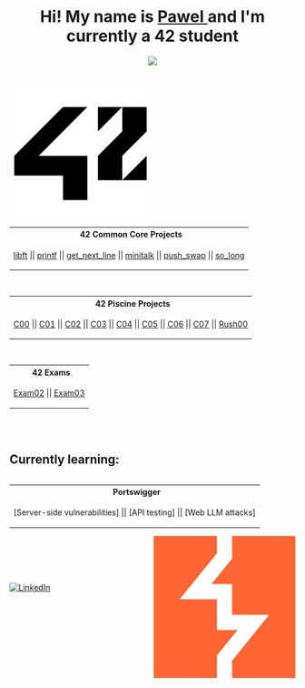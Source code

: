 <h1 align="center">
  Hi! My name is 
  <a href="https://linkedin.com/in/pawel-przybyla-52296431a">
    Pawel
  <a/>
and I'm currently a 42 student
</h1>
<p align="center">
    <img src="https://skillicons.dev/icons?i=c,html,css,js,docker,debian,github,git,linux,windows"/>
</p>
<br>
<a href="https://www.42heilbronn.de/en/?_gl=1*138a8s*_up*MQ..&gclid=Cj0KCQjww5u2BhDeARIsALBuLnPIqIUVFLC692elBFgjtKE8jnV5W0YhCH9zJADNEJ-jPBlSYaDuDLAaAlXKEALw_wcB">
  <img align="left" src="https://github.com/paprzyby/paprzyby/blob/main/42_Logo.png"
        width="250" 
       height="250" />
</a>
<table align="center">
<tr>
<th align="center"> &nbsp; 42 Common Core Projects</th>
</tr>
<tr>
<td>

[libft](https://github.com/paprzyby/libft) || [printf](https://github.com/paprzyby/ft_printf) || [get_next_line](https://github.com/paprzyby/get_next_line)
|| [minitalk](https://github.com/paprzyby/minitalk) || [push_swap](https://github.com/paprzyby/push_swap) || [so_long](https://github.com/paprzyby/so_long)

</td>
</tr> </table>
<br>
<table align="center">
<tr>
<th align="center""> &nbsp; 42 Piscine Projects</th>
</tr>
<tr>
<td>

[C00](https://github.com/paprzyby/42-Piscine/tree/main/C00) || [C01](https://github.com/paprzyby/42-Piscine/tree/main/C01) || [C02](https://github.com/paprzyby/42-Piscine/tree/main/C02)
|| [C03](https://github.com/paprzyby/42-Piscine/tree/main/C03) || [C04](https://github.com/paprzyby/42-Piscine/tree/main/C04) || [C05](https://github.com/paprzyby/42-Piscine/tree/main/C05)
|| [C06](https://github.com/paprzyby/42-Piscine/tree/main/C06) || [C07](https://github.com/paprzyby/42-Piscine/tree/main/C07) || [Rush00](https://github.com/paprzyby/Rush00)

</td> </tr> </table>
<br>
<table align="center">
<tr>
<th align="center""> &nbsp; 42 Exams</th>
</tr>
<tr>
<td>

[Exam02](https://github.com/paprzyby/Exam02) || [Exam03](https://github.com/paprzyby/Exam03)

</td> </tr> </table>
<br>
<br>
<h2>
  Currently learning:
</h2>
<table align="left">
<tr>
<th align="center""> &nbsp; Portswigger</th>
</tr>
<tr>
<td>

[Server-side vulnerabilities] || [API testing] || [Web LLM attacks]

</td> </tr> </table>
</td>
</tr> </table>
<a href="https://portswigger.net/">
  <img align="right" src="https://github.com/paprzyby/paprzyby/blob/main/portswigger_logo.png"
      width="250" 
      height="250" />
</a>
<br>
<br>
<br>
<br>
<br>
<br>
<br>
<br>
<br>
<br>

[![LinkedIn](https://img.shields.io/badge/LinkedIn-%230077B5.svg?logo=linkedin&logoColor=white)](https://linkedin.com/in/pawel-przybyla-52296431a)
